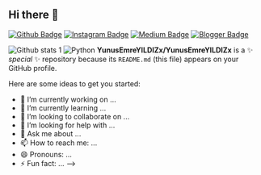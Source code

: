 ## Hi there 👋


[![Github Badge](https://img.shields.io/badge/-Github-000?style=quare&labelColor=000&logo=Github&logoColor=white&link=link)](link) 
[![Instagram Badge](https://img.shields.io/badge/-Kaggle-blue?style=flat)](link) 
[![Medium Badge](https://img.shields.io/badge/-Medium-757575?style=flat-quare&labelColor=757575&logo=Medium&logoColor=white&link=link)](link) 
[![Blogger Badge](https://img.shields.io/badge/-Hugging_Face-yellow?style=flat-quare&labelColor=white&logo=HuggingFace&logoColor=white&link=link)](link)



![Github stats 1](https://github-readme-stats.vercel.app/api?username=kullanıcıadınız&show_icons=true&theme=gradient) 
![Python](https://www.python.org/static/community_logos/python-logo-master-v3-TM.png)
**YunusEmreYILDIZx/YunusEmreYILDIZx** is a ✨ _special_ ✨ repository because its `README.md` (this file) appears on your GitHub profile.

Here are some ideas to get you started:

- 🔭 I’m currently working on ...
- 🌱 I’m currently learning ...
- 👯 I’m looking to collaborate on ...
- 🤔 I’m looking for help with ...
- 💬 Ask me about ...
- 📫 How to reach me: ...
- 😄 Pronouns: ...
- ⚡ Fun fact: ...
-->
